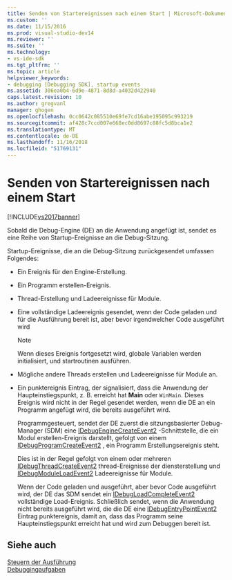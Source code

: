 ```yaml
---
title: Senden von Startereignissen nach einem Start | Microsoft-Dokumentation
ms.custom: ''
ms.date: 11/15/2016
ms.prod: visual-studio-dev14
ms.reviewer: ''
ms.suite: ''
ms.technology:
- vs-ide-sdk
ms.tgt_pltfrm: ''
ms.topic: article
helpviewer_keywords:
- debugging [Debugging SDK], startup events
ms.assetid: 306ea0b4-6d9e-4871-8d8d-a4032d422940
caps.latest.revision: 10
ms.author: gregvanl
manager: ghogen
ms.openlocfilehash: 0cc0642c085510e69fe7cd16abe195095c993219
ms.sourcegitcommit: af428c7ccd007e668ec0dd8697c88fc5d8bca1e2
ms.translationtype: MT
ms.contentlocale: de-DE
ms.lasthandoff: 11/16/2018
ms.locfileid: "51769131"
---
```

# <a name="sending-startup-events-after-a-launch"></a>Senden von Startereignissen nach einem Start
[!INCLUDE[vs2017banner](../../includes/vs2017banner.md)]

Sobald die Debug-Engine (DE) an die Anwendung angefügt ist, sendet es eine Reihe von Startup-Ereignisse an die Debug-Sitzung.  
  
 Startup-Ereignisse, die an die Debug-Sitzung zurückgesendet umfassen Folgendes:  
  
- Ein Ereignis für den Engine-Erstellung.  
  
- Ein Programm erstellen-Ereignis.  
  
- Thread-Erstellung und Ladeereignisse für Module.  
  
- Eine vollständige Ladeereignis gesendet, wenn der Code geladen und für die Ausführung bereit ist, aber bevor irgendwelcher Code ausgeführt wird  
  
  > [!NOTE]
  >  Wenn dieses Ereignis fortgesetzt wird, globale Variablen werden initialisiert, und startroutinen ausführen.  
  
- Mögliche andere Threads erstellen und Ladeereignisse für Module an.  
  
- Ein punktereignis Eintrag, der signalisiert, dass die Anwendung der Haupteinstiegspunkt, z. B. erreicht hat **Main** oder `WinMain`. Dieses Ereignis wird nicht in der Regel gesendet werden, wenn die DE an ein Programm angefügt wird, die bereits ausgeführt wird.  
  
  Programmgesteuert, sendet der DE zuerst die sitzungsbasierter Debug-Manager (SDM) eine [IDebugEngineCreateEvent2](../../extensibility/debugger/reference/idebugenginecreateevent2.md) -Schnittstelle, die ein Modul erstellen-Ereignis darstellt, gefolgt von einem [IDebugProgramCreateEvent2](../../extensibility/debugger/reference/idebugprogramcreateevent2.md) , ein Programm Erstellungsereignis steht.  
  
  Dies ist in der Regel gefolgt von einem oder mehreren [IDebugThreadCreateEvent2](../../extensibility/debugger/reference/idebugthreadcreateevent2.md) thread-Ereignisse der diensterstellung und [IDebugModuleLoadEvent2](../../extensibility/debugger/reference/idebugmoduleloadevent2.md) Ladeereignisse für Module.  
  
  Wenn der Code geladen und ausgeführt, aber bevor Code ausgeführt wird, der DE das SDM sendet ein [IDebugLoadCompleteEvent2](../../extensibility/debugger/reference/idebugloadcompleteevent2.md) vollständige Load-Ereignis. Schließlich sendet, wenn die Anwendung nicht bereits ausgeführt wird, die die DE eine [IDebugEntryPointEvent2](../../extensibility/debugger/reference/idebugentrypointevent2.md) Eintrag punktereignis, damit an, dass das Programm seine Haupteinstiegspunkt erreicht hat und wird zum Debuggen bereit ist.  
  
## <a name="see-also"></a>Siehe auch  
 [Steuern der Ausführung](../../extensibility/debugger/control-of-execution.md)   
 [Debuggingaufgaben](../../extensibility/debugger/debugging-tasks.md)

